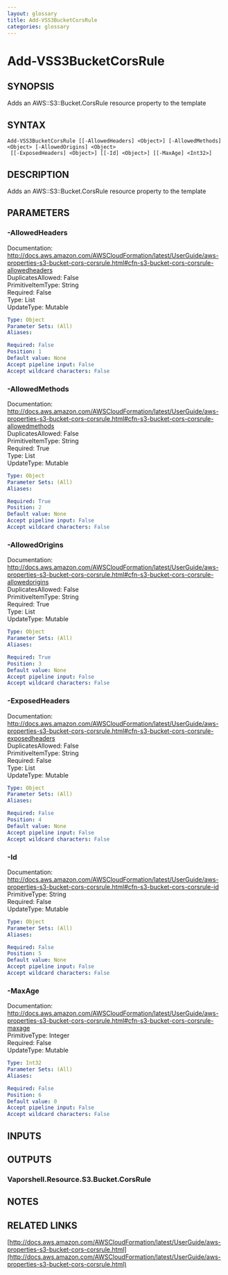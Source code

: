```yaml
---
layout: glossary
title: Add-VSS3BucketCorsRule
categories: glossary
---
```


# Add-VSS3BucketCorsRule

## SYNOPSIS
Adds an AWS::S3::Bucket.CorsRule resource property to the template

## SYNTAX

```
Add-VSS3BucketCorsRule [[-AllowedHeaders] <Object>] [-AllowedMethods] <Object> [-AllowedOrigins] <Object>
 [[-ExposedHeaders] <Object>] [[-Id] <Object>] [[-MaxAge] <Int32>]
```

## DESCRIPTION
Adds an AWS::S3::Bucket.CorsRule resource property to the template

## PARAMETERS

### -AllowedHeaders
Documentation: http://docs.aws.amazon.com/AWSCloudFormation/latest/UserGuide/aws-properties-s3-bucket-cors-corsrule.html#cfn-s3-bucket-cors-corsrule-allowedheaders    
DuplicatesAllowed: False    
PrimitiveItemType: String    
Required: False    
Type: List    
UpdateType: Mutable

```yaml
Type: Object
Parameter Sets: (All)
Aliases: 

Required: False
Position: 1
Default value: None
Accept pipeline input: False
Accept wildcard characters: False
```

### -AllowedMethods
Documentation: http://docs.aws.amazon.com/AWSCloudFormation/latest/UserGuide/aws-properties-s3-bucket-cors-corsrule.html#cfn-s3-bucket-cors-corsrule-allowedmethods    
DuplicatesAllowed: False    
PrimitiveItemType: String    
Required: True    
Type: List    
UpdateType: Mutable

```yaml
Type: Object
Parameter Sets: (All)
Aliases: 

Required: True
Position: 2
Default value: None
Accept pipeline input: False
Accept wildcard characters: False
```

### -AllowedOrigins
Documentation: http://docs.aws.amazon.com/AWSCloudFormation/latest/UserGuide/aws-properties-s3-bucket-cors-corsrule.html#cfn-s3-bucket-cors-corsrule-allowedorigins    
DuplicatesAllowed: False    
PrimitiveItemType: String    
Required: True    
Type: List    
UpdateType: Mutable

```yaml
Type: Object
Parameter Sets: (All)
Aliases: 

Required: True
Position: 3
Default value: None
Accept pipeline input: False
Accept wildcard characters: False
```

### -ExposedHeaders
Documentation: http://docs.aws.amazon.com/AWSCloudFormation/latest/UserGuide/aws-properties-s3-bucket-cors-corsrule.html#cfn-s3-bucket-cors-corsrule-exposedheaders    
DuplicatesAllowed: False    
PrimitiveItemType: String    
Required: False    
Type: List    
UpdateType: Mutable

```yaml
Type: Object
Parameter Sets: (All)
Aliases: 

Required: False
Position: 4
Default value: None
Accept pipeline input: False
Accept wildcard characters: False
```

### -Id
Documentation: http://docs.aws.amazon.com/AWSCloudFormation/latest/UserGuide/aws-properties-s3-bucket-cors-corsrule.html#cfn-s3-bucket-cors-corsrule-id    
PrimitiveType: String    
Required: False    
UpdateType: Mutable

```yaml
Type: Object
Parameter Sets: (All)
Aliases: 

Required: False
Position: 5
Default value: None
Accept pipeline input: False
Accept wildcard characters: False
```

### -MaxAge
Documentation: http://docs.aws.amazon.com/AWSCloudFormation/latest/UserGuide/aws-properties-s3-bucket-cors-corsrule.html#cfn-s3-bucket-cors-corsrule-maxage    
PrimitiveType: Integer    
Required: False    
UpdateType: Mutable

```yaml
Type: Int32
Parameter Sets: (All)
Aliases: 

Required: False
Position: 6
Default value: 0
Accept pipeline input: False
Accept wildcard characters: False
```

## INPUTS

## OUTPUTS

### Vaporshell.Resource.S3.Bucket.CorsRule

## NOTES

## RELATED LINKS

[http://docs.aws.amazon.com/AWSCloudFormation/latest/UserGuide/aws-properties-s3-bucket-cors-corsrule.html](http://docs.aws.amazon.com/AWSCloudFormation/latest/UserGuide/aws-properties-s3-bucket-cors-corsrule.html)

